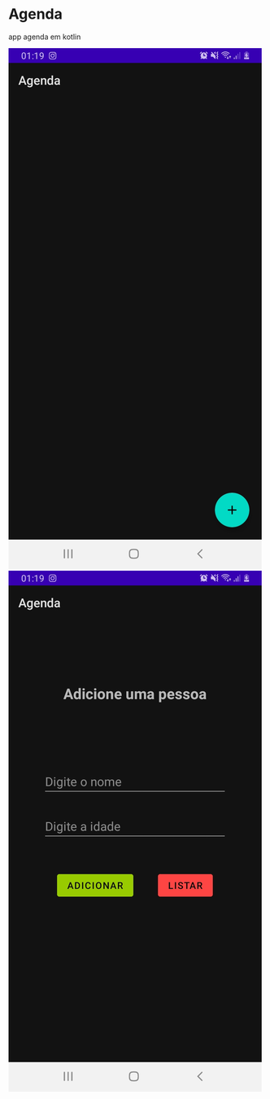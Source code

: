 # Agenda
app agenda em kotlin

![Print 1](app/src/main/res/img/home.jpg)
![Print 1](app/src/main/res/img/form.jpg)